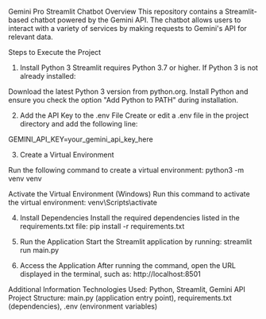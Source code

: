 Gemini Pro Streamlit Chatbot
Overview
This repository contains a Streamlit-based chatbot powered by the Gemini API. The chatbot allows users to interact with a variety of services by making requests to Gemini's API for relevant data.

Steps to Execute the Project
1. Install Python 3
Streamlit requires Python 3.7 or higher. If Python 3 is not already installed:

Download the latest Python 3 version from python.org.
Install Python and ensure you check the option "Add Python to PATH" during installation.

2. Add the API Key to the .env File
Create or edit a .env file in the project directory and add the following line:

GEMINI_API_KEY=your_gemini_api_key_here

3. Create a Virtual Environment

Run the following command to create a virtual environment:
python3 -m venv venv

Activate the Virtual Environment (Windows)
Run this command to activate the virtual environment:
venv\Scripts\activate

4. Install Dependencies
Install the required dependencies listed in the requirements.txt file:
pip install -r requirements.txt

5. Run the Application
Start the Streamlit application by running:
streamlit run main.py

6. Access the Application
After running the command, open the URL displayed in the terminal, such as:
http://localhost:8501

Additional Information
Technologies Used: Python, Streamlit, Gemini API
Project Structure: main.py (application entry point), requirements.txt (dependencies), .env (environment variables)

